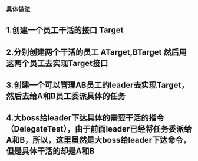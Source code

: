 ### 具体做法

## 1.创建一个员工干活的接口 Target

## 2.分别创建两个干活的员工 ATarget,BTarget 然后用这两个员工去实现Target接口

## 3.创建一个可以管理AB员工的leader去实现Target，然后去给A和B员工委派具体的任务

## 4.大boss给leader下达具体的需要干活的指令（DelegateTest），由于前面leader已经将任务委派给A和B，所以，这里虽然是大boss给leader下达命令，但是具体干活的却是A和B
